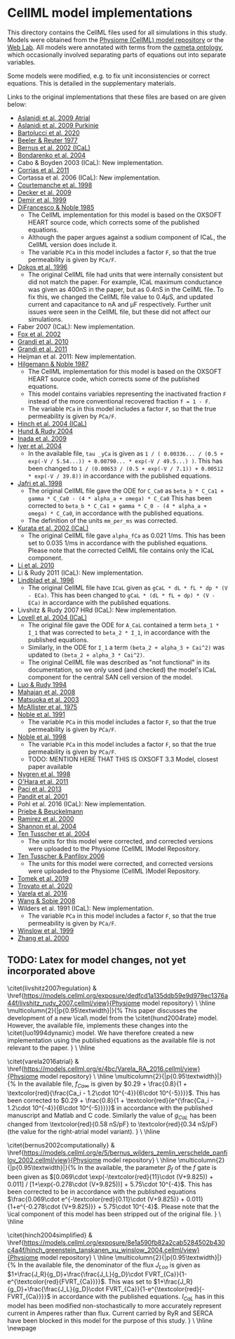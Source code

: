 # CellML model implementations

This directory contains the CellML files used for all simulations in this study.
Models were obtained from the [Physiome (CellML) model repository](https://models.physiomeproject.org) or the [Web Lab](chaste.cs.ox.ac.uk/WebLab).
All models were annotated with terms from the [oxmeta ontology](https://github.com/ModellingWebLab/ontologies/), which occasionally involved separating parts of equations out into separate variables.

Some models were modified, e.g. to fix unit inconsistencies or correct equations.
This is detailed in the supplementary materials.

Links to the original implementations that these files are based on are given below:

- [Aslanidi et al. 2009 Atrial](https://chaste.cs.ox.ac.uk/WebLab/entities/models/11/versions/7318d0a67f7077494165b4c981703c121aafb3a4)
- [Aslanidi et al. 2009 Purkinje](https://chaste.cs.ox.ac.uk/WebLab/entities/models/12/versions/2f737b824b45ed115155a0e5991aba4df74b1582)
- [Bartolucci et al. 2020](https://models.physiomeproject.org/workspace/5fd)
- [Beeler & Reuter 1977](https://chaste.cs.ox.ac.uk/WebLab/entities/models/1/versions/4680f3e8395da43250412aa3a16013090da62570)
- [Bernus et al. 2002 (ICaL)](https://models.physiomeproject.org/e/5)
- [Bondarenko et al. 2004](https://chaste.cs.ox.ac.uk/WebLab/entities/models/15/versions/141530c77eadc8bafe865083a5a5ccf2dc0c2ca6)
- Cabo & Boyden 2003 (ICaL): New implementation.
- [Corrias et al. 2011](https://github.com/Chaste/cellml/blob/master/cellml/corrias_purkinje_2011.cellml)
- Cortassa et al. 2006 (ICaL): New implementation.
- [Courtemanche et al. 1998](https://chaste.cs.ox.ac.uk/WebLab/entities/models/19/versions/30d0616f05d88d875cf594db2950052879aae204)
- [Decker et al. 2009](https://chaste.cs.ox.ac.uk/WebLab/entities/models/20/versions/82b79061559c63cce7ee9b4413f31f1ba580793d)
- [Demir et al. 1999](http://models.physiomeproject.org/exposure/32c9e9739454b40b5ba2d9cabb1fd079)
- [DiFrancesco & Noble 1985](https://chaste.cs.ox.ac.uk/WebLab/entities/models/21/versions/34fbdc5a5676c19ef11a062606ef52702e20f895)
  - The CellML implementation for this model is based on the OXSOFT HEART source code, which corrects some of the published equations.
  - Although the paper argues against a sodium component of ICaL, the CellML version does include it.
  - The variable `PCa` in this model includes a factor `F`, so that the true permeability is given by `PCa/F`.
- [Dokos et al. 1996](https://models.physiomeproject.org/exposure/462ab10275dfc099166c8a0e4f9e1be3)
  - The original CellML file had units that were internally consistent but did not match the paper.
    For example, ICaL maximum conductance was given as 400nS in the paper, but as 0.4nS in the CellML file.
    To fix this, we changed the CellML file value to 0.4μS, and updated current and capacitance to nA and μF respectively.
    Further unit issues were seen in the CellML file, but these did not affect our simulations.
- Faber 2007 (ICaL): New implementation.
- [Fox et al. 2002](http://models.physiomeproject.org/exposure/13f8cb8b26258e359da674a7bf3435ad)
- [Grandi et al. 2010](https://chaste.cs.ox.ac.uk/WebLab/entities/models/26/versions/ebe0634280215163f94c1a247a78f44d6637dae7)
- [Grandi et al. 2011](https://models.physiomeproject.org/e/596/view)
- Heijman et al. 2011: New implementation.
- [Hilgemann & Noble 1987](https://models.physiomeproject.org/exposure/49f298f54f3e916fca650c8e76d82e46)
  - The CellML implementation for this model is based on the OXSOFT HEART source code, which corrects some of the published equations.
  - This model contains variables representing the inactivated fraction `F` instead of the more conventional recovered fraction `f = 1 - F`.
  - The variable `PCa` in this model includes a factor `F`, so that the true permeability is given by `PCa/F`.
- [Hinch et al. 2004 (ICaL)](https://models.physiomeproject.org/exposure/8e1a590fb82a2cab5284502b430c4a4f)
- [Hund & Rudy 2004](https://chaste.cs.ox.ac.uk/WebLab/entities/models/72/versions/bd9b7bb2cf9d96abe1f6299a83da1ed9b1b013fb)
- [Inada et al. 2009](https://models.physiomeproject.org/exposure/08bcead2dc05cf2709a598e7f61a6182)
- [Iyer et al. 2004](https://chaste.cs.ox.ac.uk/WebLab/entities/models/27/versions/b374722702a941b1beedcc0822f8f1f333f09449)
  - In the available file, `tau _yCa` is given as `1 / ( 0.00336... / (0.5 + exp(-V / 5.54...)) + 0.00790... * exp(-V / 49.5...) )`.
    This has been changed to `1 / (0.00653 / (0.5 + exp(-V / 7.1)) + 0.00512 * exp(-V / 39.8))` in accordance with the published equations.
- [Jafri et al. 1998](https://models.physiomeproject.org/exposure/5230da0476e9764a7d513a5d18af2a58)
  - The original CellML file gave the ODE for `C_Ca0` as `beta_b * C_Ca1 + gamma * C_Ca0 - (4 * alpha_a + omega) * C_Ca0`
    This has been corrected to `beta_b * C_Ca1 + gamma * C_0 - (4 * alpha_a + omega) * C_Ca0`, in accordance with the published equations.
  - The definition of the units `mm_per_ms` was corrected.
- [Kurata et al. 2002 (ICaL)](https://models.physiomeproject.org/exposure/47b969553fcfe6f875d4e38d1fd33986)
  - The original CellML file gave `alpha_fCa` as 0.021 1/ms.
    This has been set to 0.035 1/ms in accordance with the published equations.
    Please note that the corrected CellML file contains only the ICaL component.
- [Li et al. 2010](https://chaste.cs.ox.ac.uk/WebLab/entities/models/29/versions/8c33fb1cc93bed4886e30c6679a4454cff6222fe)
- Li & Rudy 2011 (ICaL): New implementation.
- [Lindblad et al. 1996](https://models.physiomeproject.org/exposure/036dcdf013d736a376bf4d8f429bb804)
  - The original CellML file have `ICaL` given as `gCaL * dL * fL * dp * (V - ECa)`.
    This has been changed to `gCaL * (dL * fL + dp) * (V - ECa)` in accordance with the published equations.
- Livshitz & Rudy 2007 HRd (ICaL): New implementation.
- [Lovell et al. 2004 (ICaL)](https://models.physiomeproject.org/exposure/5055e8e1a4fb76cc90067d9e0997bb29)
  - The original file gave the ODE for `A_CaL` contained a term `beta_1 * I_1` that was corrected to `beta_2 * I_1`,  in accordance with the published equations.
  - Similarly, in the ODE for `I_1` a term `(beta_2 + alpha_3 + Cai^2)` was updated to `(beta_2 + alpha_3 * Cai^2)`.
  - The original CellML file was described as "not functional" in its documentation, so we only used (and checked) the model's ICaL component for the central SAN cell version of the model.
- [Luo & Rudy 1994](https://chaste.cs.ox.ac.uk/WebLab/entities/models/30/versions/fca55ec8a791cfd20cff78bb9442840786fd93ed)
- [Mahajan et al. 2008](https://chaste.cs.ox.ac.uk/WebLab/entities/models/31/versions/f9862685af295d2875ae597451255d8a9f9eae0b)
- [Matsuoka et al. 2003](https://chaste.cs.ox.ac.uk/WebLab/entities/models/33/versions/9f763fef8fd410495a875ed344e66d249f589224)
- [McAllister et al. 1975](https://models.physiomeproject.org/exposure/60e23c3228a3e455699846704006a8fe)
- [Noble et al. 1991](https://chaste.cs.ox.ac.uk/WebLab/entities/models/35/versions/daaa80c551c077849993d2d310071df88aef4670)
  - The variable `PCa` in this model includes a factor `F`, so that the true permeability is given by `PCa/F`.
- [Noble et al. 1998](https://chaste.cs.ox.ac.uk/WebLab/entities/models/34/versions/ea4fb7f64829a16197c54a2efd15306573bb87f3)
  - The variable `PCa` in this model includes a factor `F`, so that the true permeability is given by `PCa/F`.
  - TODO: MENTION HERE THAT THIS IS OXSOFT 3.3 Model, closest paper available
- [Nygren et al. 1998](https://models.physiomeproject.org/exposure/ad761ce160f3b4077bbae7a004c229e3)
- [O'Hara et al. 2011](https://chaste.cs.ox.ac.uk/WebLab/entities/models/4/versions/b6f19db6d1697e56945a9b825a7026f0799b4005)
- [Paci et al. 2013](https://models.physiomeproject.org/e/594)
- [Pandit et al. 2001](https://models.physiomeproject.org/exposure/ea62c9c8a502afe364350d353ebf4dd5)
- Pohl et al. 2016 (ICaL): New implementation.
- [Priebe & Beuckelmann](https://scrambler.cs.ox.ac.uk/entities/models/38/versions/2a634280b8ddfa3d9b16b396af548b07858af34d)
- [Ramirez et al. 2000](https://models.physiomeproject.org/exposure/fc3dbf2134db2e5efc2990483b27d7ae)
- [Shannon et al. 2004](https://scrambler.cs.ox.ac.uk/entities/models/39/versions/827a07937facdeda84fb6838c06e7676ca3c6489)
- [Ten Tusscher et al. 2004](https://scrambler.cs.ox.ac.uk/entities/models/41/versions/84972529041015ff0e5504e615d58bb303b29ef7)
  - The units for this model were corrected, and corrected versions were uploaded to the Physiome (CellML )Model Repository.
- [Ten Tusscher & Panfilov 2006](https://scrambler.cs.ox.ac.uk/entities/models/41/versions/84972529041015ff0e5504e615d58bb303b29ef7)
  - The units for this model were corrected, and corrected versions were uploaded to the Physiome (CellML )Model Repository.
- [Tomek et al. 2019](https://models.physiomeproject.org/e/5f1)
- [Trovato et al. 2020](https://models.physiomeproject.org/e/5f2)
- [Varela et al. 2016](https://models.physiomeproject.org/e/4bc)
- [Wang & Sobie 2008](https://models.physiomeproject.org/e/95)
- Wilders et al. 1991 (ICaL): New implementation.
  - The variable `PCa` in this model includes a factor `F`, so that the true permeability is given by `PCa/F`.
- [Winslow et al. 1999](https://scrambler.cs.ox.ac.uk/entities/models/43/versions/a4e21d2010a87b4e79e384ddebc84e5e0e30c506)
- [Zhang et al. 2000](https://models.physiomeproject.org/exposure/01f6a47881da1925315d1d89d3a8d901)

## TODO: Latex for model changes, not yet incorporated above

\citet{livshitz2007regulation} & \href{https://models.cellml.org/exposure/dedfcd1a135ddb59e9d979ec1376a44f/livshitz_rudy_2007.cellml/view}{Physiome model repository}
\\ \hline \multicolumn{2}{|p{0.95\textwidth}|}{%
    This paper discusses the development of a new \ical\ model from the \citet{hund2004rate} model. However, the available file, implements these changes into the \citet{luo1994dynamic} model.
    We have therefore created a new implementation using the published equations as the available file is not relevant to the paper.
} \\ \hline
 
\citet{varela2016atrial} & \href{https://models.cellml.org/e/4bc/Varela_RA_2016.cellml/view}{Physiome model repository}
\\ \hline \multicolumn{2}{|p{0.95\textwidth}|}{%
    In the available file, $f_{Ca\infty}$ is given by $0.29 + \frac{0.8}{1 + \textcolor{red}{\frac{Ca_i - 1.2\cdot 10^{-4}}{6\cdot 10^{-5}}}}$.
    This has been corrected to $0.29 + \frac{0.8}{1 + \textcolor{red}{e^{\frac{Ca_i - 1.2\cdot 10^{-4}}{6\cdot 10^{-5}}}}}$ in accordance with the published manuscript and Matlab and C code.
    Similarly the value of $g_{CaL}$ has been changed from \textcolor{red}{0.58 nS/pF} to \textcolor{red}{0.34 nS/pF} (the value for the right-atrial model variant).
} \\ \hline

\citet{bernus2002computationally} & \href{https://models.cellml.org/e/5/bernus_wilders_zemlin_verschelde_panfilov_2002.cellml/view}{Physiome model repository}
\\ \hline \multicolumn{2}{|p{0.95\textwidth}|}{%
    In the available, the parameter $\beta _f$ of the $f$ gate is been given as $[0.069\cdot \exp(-\textcolor{red}{11}\cdot (V+9.825)) + 0.011] / [1+\exp(-0.278\cdot (V+9.825))] + 5.75\cdot 10^{-4}$.
    This has been corrected to be in accordance with the published equations $\frac{0.069\cdot e^{-\textcolor{red}{0.11}\cdot (V+9.825)} + 0.011}{1+e^{-0.278\cdot (V+9.825)}} + 5.75\cdot 10^{-4}$.
    Please note that the \ical component of this model has been stripped out of the original file.
} \\ \hline

\citet{hinch2004simplified} & \href{https://models.cellml.org/exposure/8e1a590fb82a2cab5284502b430c4a4f/hinch_greenstein_tanskanen_xu_winslow_2004.cellml/view}{Physiome model repository}
\\ \hline \multicolumn{2}{|p{0.95\textwidth}|}{%
    In the available file, the denominator of the flux $J_{Loo}$ is given as $1+\frac{J_R}{g_D}+\frac{\frac{J_L}{g_D}\cdot FVRT_{Ca}}{1-e^{\textcolor{red}{FVRT_{Ca}}}}$.
    This was set to $1+\frac{J_R}{g_D}+\frac{\frac{J_L}{g_D}\cdot FVRT_{Ca}}{1-e^{\textcolor{red}{-FVRT_{Ca}}}}$ in accordance with the published equations.
    $I_{CaL}$ has in this model has been modified non-stochastically to more accurately represent current in Amperes rather than flux.
    Current carried by RyR and SERCA have been blocked in this model for the purpose of this study.
} \\ \hline \newpage

